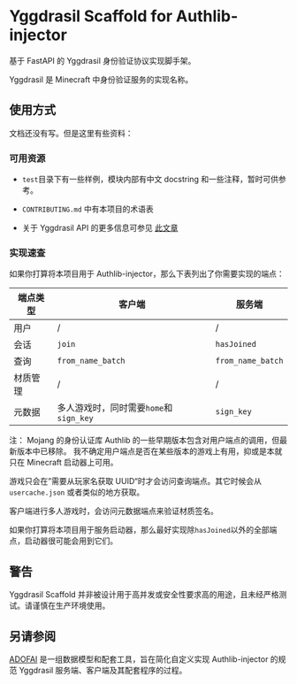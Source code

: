 # Yggdrasil Scaffold for Authlib-injector

基于 FastAPI 的 Yggdrasil 身份验证协议实现脚手架。

Yggdrasil 是 Minecraft 中身份验证服务的实现名称。

## 使用方式

文档还没有写。但是这里有些资料：

### 可用资源

* `test`目录下有一些样例，模块内部有中文 docstring 和一些注释，暂时可供参考。

* `CONTRIBUTING.md` 中有本项目的术语表

* 关于 Yggdrasil API 的更多信息可参见
  [此文章](https://github.com/yushijinhun/authlib-injector/wiki/Yggdrasil-%E6%9C%8D%E5%8A%A1%E7%AB%AF%E6%8A%80%E6%9C%AF%E8%A7%84%E8%8C%83)

### 实现速查

如果你打算将本项目用于 Authlib-injector，那么下表列出了你需要实现的端点：

| 端点类型 | 客户端                         | 服务端               |
|------|-----------------------------|-------------------|
| 用户   | /                           | /                 |
| 会话   | `join`                      | `hasJoined`       |
| 查询   | `from_name_batch`           | `from_name_batch` |
| 材质管理 | /                           | /                 |
| 元数据  | 多人游戏时，同时需要`home`和`sign_key` | `sign_key`        |

注： Mojang 的身份认证库 Authlib 的一些早期版本包含对用户端点的调用，但最新版本中已移除。
我不确定用户端点是否在某些版本的游戏上有用，抑或是本就只在 Minecraft 启动器上可用。

游戏只会在”需要从玩家名获取 UUID“时才会访问查询端点。其它时候会从 `usercache.json` 或者类似的地方获取。

客户端进行多人游戏时，会访问元数据端点来验证材质签名。

如果你打算将本项目用于服务启动器，那么最好实现除`hasJoined`以外的全部端点，启动器很可能会用到它们。

## 警告

Yggdrasil Scaffold 并非被设计用于高并发或安全性要求高的用途，且未经严格测试。请谨慎在生产环境使用。

## 另请参阅

[ADOFAI](https://github.com/silverteal/adofai) 是一组数据模型和配套工具，旨在简化自定义实现 Authlib-injector 的规范
Yggdrasil 服务端、客户端及其配套程序的过程。